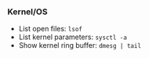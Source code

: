 ### Kernel/OS
- List open files: `lsof`
- List kernel parameters: `sysctl -a`
- Show kernel ring buffer: `dmesg | tail`
